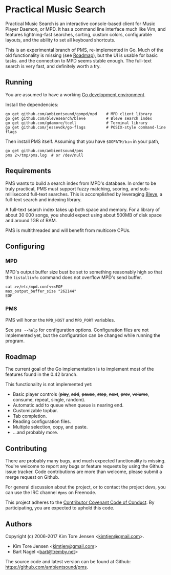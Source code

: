 # Practical Music Search

Practical Music Search is an interactive console-based client for Music Player Daemon, or MPD. It has a command line interface much like Vim, and features lightning-fast searches, sorting, custom colors, configurable layouts, and the ability to set all keyboard shortcuts.

This is an experimental branch of PMS, re-implemented in Go. Much of the old functionality is missing (see [Roadmap](#roadmap)), but the UI is usable for basic tasks. and the connection to MPD seems stable enough. The full-text search is very fast, and definitely worth a try.


## Running

You are assumed to have a working [Go development environment](https://golang.org/doc/install).

Install the dependencies:

```
go get github.com/ambientsound/gompd/mpd    # MPD client library
go get github.com/blevesearch/bleve         # Bleve search index
go get github.com/gdamore/tcell             # Terminal library
go get github.com/jessevdk/go-flags         # POSIX-style command-line flags
```

Then install PMS itself. Assuming that you have `$GOPATH/bin` in your path,

```
go get github.com/ambientsound/pms
pms 2>/tmp/pms.log  # or /dev/null
```


## Requirements

PMS wants to build a search index from MPD's database. In order to be truly practical, PMS must support fuzzy matching, scoring, and sub-millisecond full-text searches. This is accomplished by leveraging [Bleve](https://github.com/blevesearch/bleve), a full-text search and indexing library.

A full-text search index takes up both space and memory. For a library of about 30 000 songs, you should expect using about 500MB of disk space and around 1GB of RAM.

PMS is multithreaded and will benefit from multicore CPUs.


## Configuring

### MPD

MPD's output buffer size bust be set to something reasonably high so that the `listallinfo` command does not overflow MPD's send buffer.

```
cat >>/etc/mpd.conf<<<EOF
max_output_buffer_size "262144"
EOF
```

### PMS

PMS will honor the `MPD_HOST` and `MPD_PORT` variables.

See `pms --help` for configuration options. Configuration files are not implemented yet, but the configuration can be changed while running the program.


## Roadmap

The current goal of the Go implementation is to implement most of the features found in the 0.42 branch.

This functionality is not implemented yet:

* Basic player controls (~~play~~, ~~add~~, ~~pause~~, ~~stop~~, ~~next~~, ~~prev~~, ~~volume~~, consume, repeat, single, random).
* Automatic add to queue when queue is nearing end.
* Customizable topbar.
* Tab completion.
* Reading configuration files.
* Multiple selection, copy, and paste.
* ...and probably more.


## Contributing

There are probably many bugs, and much expected functionality is missing. You're welcome to report any bugs or feature requests by using the Github issue tracker. Code contributions are more than welcome, please submit a merge request on Github.

For general discussion about the project, or to contact the project devs, you can use the IRC channel `#pms` on Freenode.

This project adheres to the [Contributor Covenant Code of Conduct](code_of_conduct.md). By participating, you are expected to uphold this code.


## Authors

Copyright (c) 2006-2017 Kim Tore Jensen <<kimtjen@gmail.com>>.

* Kim Tore Jensen <<kimtjen@gmail.com>>
* Bart Nagel <<bart@tremby.net>>

The source code and latest version can be found at Github:
<https://github.com/ambientsound/pms>.
